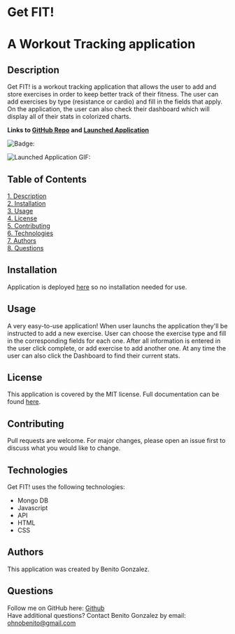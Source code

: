 # **Get FIT!**
# A Workout Tracking application

## Description
Get FIT! is a workout tracking application that allows the user to add and store exercises in order to keep better track of their fitness. The user can add exercises by type (resistance or cardio) and fill in the fields that apply. On the application, the user can also check their dashboard which will display all of their stats in colorized charts.

**Links to [GitHub Repo](https://github.com/ohnobenito/workoutTracker) and [Launched Application](https://salty-tundra-49978.herokuapp.com/)**

![Badge:](https://img.shields.io/badge/License-mit-brightgreen)

![**Launched Application GIF:**](/public/img/demo.gif)


## Table of Contents
[1. Description](#Description)<br>
[2. Installation](#Installation)<br>
[3. Usage](#Usage)<br>
[4. License](License)<br>
[5. Contributing](#Contributing)<br>
[6. Technologies](#Technologies)<br>
[7. Authors](#Authors)<br>
[8. Questions](#Questions)<br>

  
## Installation 
Application is deployed [here](https://salty-tundra-49978.herokuapp.com/) so no installation needed for use. 

## Usage 
A very easy-to-use application! When user launchs the application they'll be instructed to add a new exercise. User can choose the exercise type and fill in the corresponding fields for each one. After all information is entered in the user click complete, or add exercise to add another one. At any time the user can also click the Dashboard to find their current stats.

## License
This application is covered by the MIT license. Full documentation can be found [here](https://choosealicense.com/licenses/mit).

## Contributing
Pull requests are welcome. For major changes, please open an issue first to discuss what you would like to change.

## Technologies
Get FIT! uses the following technologies:
+ Mongo DB
+ Javascript
+ API
+ HTML
+ CSS

## Authors
This application was created by Benito Gonzalez.

## Questions
Follow me on GitHub here: [Github](https://www.github.com/Ohnobenito)<br>
Have additional questions? Contact Benito Gonzalez by email: ohnobenito@gmail.com

